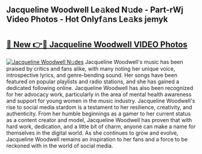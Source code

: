 ## Jacqueline Woodwell Le𝚊ked N𝚞de - Part-rWj Video Photos - Hot Onlyf𝚊ns Le𝚊ks jemyk

# <h2><a href="http://ab69779.deff.icu/?id=Jacqueline+Woodwell">🔗 New 👉🔴 Jacqueline Woodwell VIDEO Photos</a></h2>

[![Jacqueline Woodwell N𝚞des](https://i.imgur.com/rIISA9y.gif)](http://ab69779.deff.icu/?id=Jacqueline+Woodwell)
Jacqueline Woodwell's music has been praised by critics and fans alike, with many noting her unique voice, introspective lyrics, and genre-bending sound. Her songs have been featured on popular playlists and radio stations, and she has gained a dedicated following online. Jacqueline Woodwell has also been recognized for her advocacy work, particularly in the area of mental health awareness and support for young women in the music industry. Jacqueline Woodwell's rise to social media stardom is a testament to her resilience, creativity, and authenticity. From her humble beginnings as a gamer to her current status as a content creator and model, Jacqueline Woodwell has proven that with hard work, dedication, and a little bit of charm, anyone can make a name for themselves in the digital world. As she continues to grow and evolve, Jacqueline Woodwell remains an inspiration to her fans and a force to be reckoned with in the world of social media.
